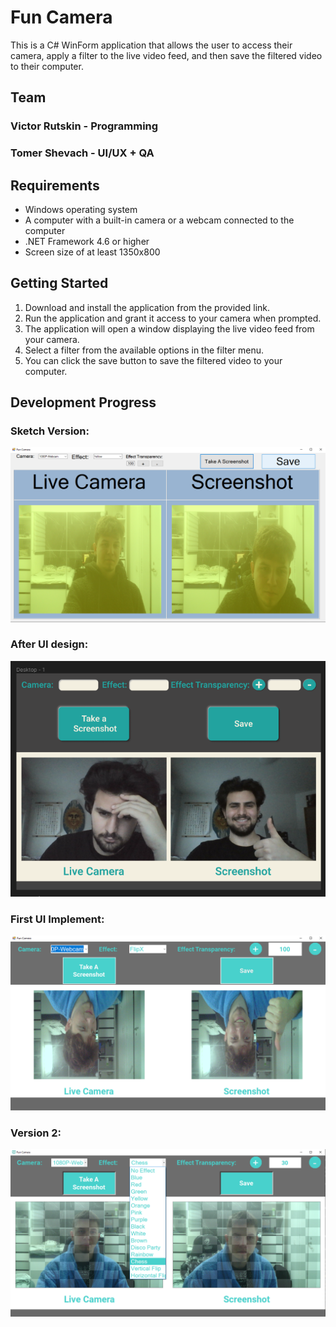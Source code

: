 # Fun Camera
This is a C# WinForm application that allows the user to access their camera, apply a filter to the live video feed, and then save the filtered video to their computer.
 
## Team
### Victor Rutskin - Programming
### Tomer Shevach - UI/UX + QA

## Requirements
- Windows operating system
- A computer with a built-in camera or a webcam connected to the computer
- .NET Framework 4.6 or higher
- Screen size of at least 1350x800

## Getting Started
1. Download and install the application from the provided link.
2. Run the application and grant it access to your camera when prompted.
3. The application will open a window displaying the live video feed from your camera.
4. Select a filter from the available options in the filter menu.
5. You can click the save button to save the filtered video to your computer.

## Development Progress
### Sketch Version:
![alt text](https://github.com/lashaka/Fun-Camera/blob/main/ImagesForGithub/Before_UI_UX_Design.png)
### After UI design:
![alt text](https://github.com/lashaka/Fun-Camera/blob/main/ImagesForGithub/After_UI_UX_Design.png)
### First UI Implement:
![alt text](https://github.com/lashaka/Fun-Camera/blob/main/ImagesForGithub/First_Design_after_UI_Implementing.png)
### Version 2:
![alt text](https://github.com/Lashaka/Fun-Camera/blob/main/ImagesForGithub/Version_2.png)
